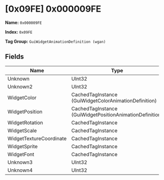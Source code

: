 # [0x09FE] 0x000009FE

**Name:** ```0x000009FE```

**Index:** ```0x09FE```

**Tag Group:** ```GuiWidgetAnimationDefinition (wgan)```

## Fields

Name	| Type	| Value
---	|---	|---	|
Unknown	|UInt32	|0
Unknown2	|UInt32	|0
WidgetColor	|CachedTagInstance (GuiWidgetColorAnimationDefinition)	|[[0x0A01] 0x00000A01](../GuiWidgetColorAnimationDefinition/0A01.md)
WidgetPosition	|CachedTagInstance (GuiWidgetPositionAnimationDefinition)	|[[0x0A02] 0x00000A02](../GuiWidgetPositionAnimationDefinition/0A02.md)
WidgetRotation	|CachedTagInstance	|null
WidgetScale	|CachedTagInstance	|null
WidgetTextureCoordinate	|CachedTagInstance	|null
WidgetSprite	|CachedTagInstance	|null
WidgetFont	|CachedTagInstance	|null
Unknown3	|UInt32	|0
Unknown4	|UInt32	|0


